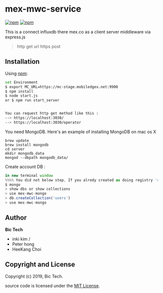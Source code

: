 # mex-mwc-service


[![npm](https://img.shields.io/npm/v/react-https-redirect.svg)](https://www.npmjs.com/package/react-https-redirect)
[![npm](https://img.shields.io/npm/l/react-https-redirect.svg)](https://github.com/mbasso/react-https-redirect/blob/master/LICENSE.md)

This is a connect influxdb there mex.co as a client server middleware via express.js

> http get url
> https post 
> 


## Installation

Using [npm](https://www.npmjs.com/package/react-https-redirect):

```bash
set Environment
$ export MC_URL=https://mc-stage.mobiledgex.net:9900
$ npm install
$ node start.js 
or $ npm run start_server


You can request http get method like this : 
--> https://localhost:3030/
--> https://localhost:3030/operator
```
You need MongoDB. Here's an example of installing MongoDB on mac os X
```
brew update   
brew install mongodb
cd server  
mkdir mongodb_data  
mongod --dbpath mongodb_data/ 
```



Create account DB :

```javascript
in new terminal window
%%%% You did not below step, If you alredy created as doing registry 'createAccount' url
$ mongo
> show dbs or show collections 
> use mex-mwc-mongo
> db.createCollection('users')
> use mex-mwc-mongo
```


## Author
**Bic Tech**
- inki kim / 
- Peter hong
- HeeKang Choi

## Copyright and License
Copyright (c) 2019, Bic Tech.

source code is licensed under the [MIT License]().
